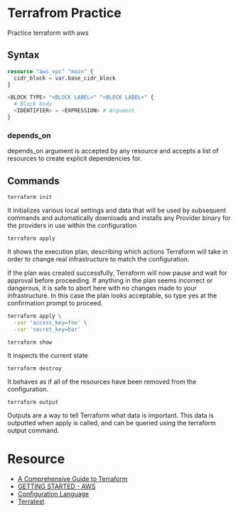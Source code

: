 # Terrafrom Practice

Practice terraform with aws

## Syntax
```terraform
resource "aws_vpc" "main" {
  cidr_block = var.base_cidr_block
}

<BLOCK TYPE> "<BLOCK LABEL>" "<BLOCK LABEL>" {
  # Block body
  <IDENTIFIER> = <EXPRESSION> # Argument
}
```

### depends_on

depends_on argument is accepted by any resource and accepts a list of resources to create explicit dependencies for.

## Commands
```shell
terraform init
```
It initializes various local settings and data that will be used by subsequent commands and automatically downloads and installs any Provider binary for the providers in use within the configuration

```
terraform apply
```
It shows the execution plan, describing which actions Terraform will take in order to change real infrastructure to match the configuration.

If the plan was created successfully, Terraform will now pause and wait for approval before proceeding. If anything in the plan seems incorrect or dangerous, it is safe to abort here with no changes made to your infrastructure. In this case the plan looks acceptable, so type yes at the confirmation prompt to proceed.

```bash
terraform apply \
  -var 'access_key=foo' \
  -var 'secret_key=bar'
```

```
terraform show
```
It inspects the current state

```
terraform destroy
```
It behaves as if all of the resources have been removed from the configuration.

```
terraform output
```
Outputs are a way to tell Terraform what data is important. This data is outputted when apply is called, and can be queried using the terraform output command.


# Resource
- [A Comprehensive Guide to Terraform](https://blog.gruntwork.io/a-comprehensive-guide-to-terraform-b3d32832baca)
- [GETTING STARTED - AWS](https://learn.hashicorp.com/terraform/getting-started/install)
- [Configuration Language](https://www.terraform.io/docs/configuration/index.html)
- [Terratest](https://www.facebook.com/smalltown0110/posts/2355014914510602)
